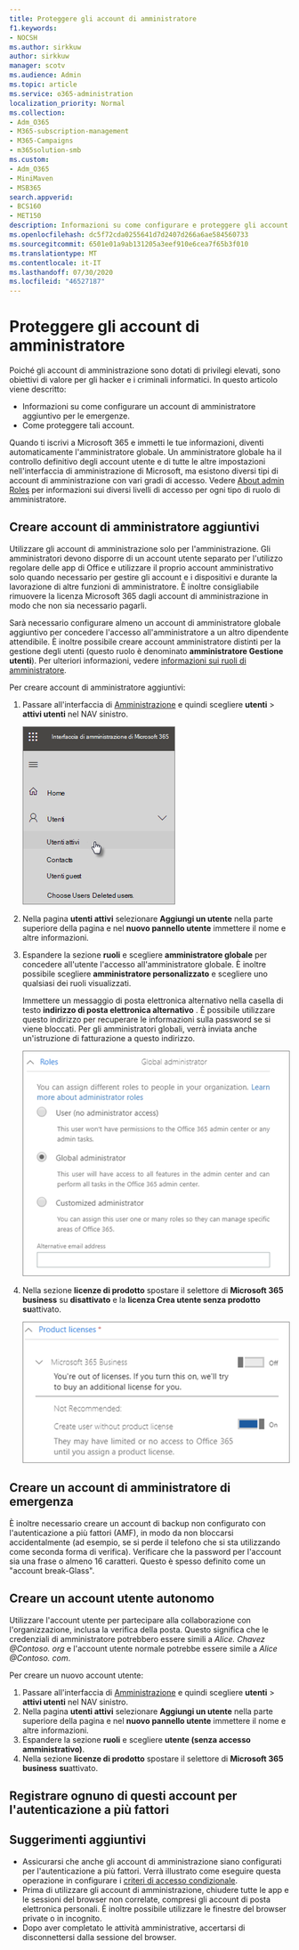 ```yaml
---
title: Proteggere gli account di amministratore
f1.keywords:
- NOCSH
ms.author: sirkkuw
author: sirkkuw
manager: scotv
ms.audience: Admin
ms.topic: article
ms.service: o365-administration
localization_priority: Normal
ms.collection:
- Adm_O365
- M365-subscription-management
- M365-Campaigns
- m365solution-smb
ms.custom:
- Adm_O365
- MiniMaven
- MSB365
search.appverid:
- BCS160
- MET150
description: Informazioni su come configurare e proteggere gli account di amministratore.
ms.openlocfilehash: dc5f72cda0255641d7d2407d266a6ae584560733
ms.sourcegitcommit: 6501e01a9ab131205a3eef910e6cea7f65b3f010
ms.translationtype: MT
ms.contentlocale: it-IT
ms.lasthandoff: 07/30/2020
ms.locfileid: "46527187"
---
```

# <a name="protect-your-administrator-accounts"></a>Proteggere gli account di amministratore

Poiché gli account di amministrazione sono dotati di privilegi elevati, sono obiettivi di valore per gli hacker e i criminali informatici. In questo articolo viene descritto:

- Informazioni su come configurare un account di amministratore aggiuntivo per le emergenze.
- Come proteggere tali account.
 
Quando ti iscrivi a Microsoft 365 e immetti le tue informazioni, diventi automaticamente l'amministratore globale. Un amministratore globale ha il controllo definitivo degli account utente e di tutte le altre impostazioni nell'interfaccia di amministrazione di Microsoft, ma esistono diversi tipi di account di amministrazione con vari gradi di accesso. Vedere [About admin Roles](https://docs.microsoft.com/office365/admin/add-users/about-admin-roles) per informazioni sui diversi livelli di accesso per ogni tipo di ruolo di amministratore.


## <a name="create-additional-admin-accounts"></a>Creare account di amministratore aggiuntivi

Utilizzare gli account di amministrazione solo per l'amministrazione. Gli amministratori devono disporre di un account utente separato per l'utilizzo regolare delle app di Office e utilizzare il proprio account amministrativo solo quando necessario per gestire gli account e i dispositivi e durante la lavorazione di altre funzioni di amministratore. È inoltre consigliabile rimuovere la licenza Microsoft 365 dagli account di amministrazione in modo che non sia necessario pagarli.

Sarà necessario configurare almeno un account di amministratore globale aggiuntivo per concedere l'accesso all'amministratore a un altro dipendente attendibile. È inoltre possibile creare account amministratore distinti per la gestione degli utenti (questo ruolo è denominato **amministratore Gestione utenti**). Per ulteriori informazioni, vedere [informazioni sui ruoli di amministratore](https://docs.microsoft.com/office365/admin/add-users/about-admin-roles).

Per creare account di amministratore aggiuntivi:

 1. Passare all'interfaccia di <a href="https://go.microsoft.com/fwlink/p/?linkid=837890" target="_blank">Amministrazione</a> e quindi scegliere **utenti** \> **attivi utenti** nel NAV sinistro.

    ![Scegliere utenti e quindi utenti attivi nel NAV sinistro](../media/Activeusers.png)

2. Nella pagina **utenti attivi** selezionare **Aggiungi un utente** nella parte superiore della pagina e nel **nuovo pannello utente** immettere il nome e altre informazioni.
3. Espandere la sezione **ruoli** e scegliere **amministratore globale** per concedere all'utente l'accesso all'amministratore globale. È inoltre possibile scegliere **amministratore personalizzato** e scegliere uno qualsiasi dei ruoli visualizzati.

    Immettere un messaggio di posta elettronica alternativo nella casella di testo **indirizzo di posta elettronica alternativo** . È possibile utilizzare questo indirizzo per recuperare le informazioni sulla password se si viene bloccati. Per gli amministratori globali, verrà inviata anche un'istruzione di fatturazione a questo indirizzo.

    ![Scegliere il ruolo di amministratore](../media/adminroles.png)
    
4. Nella sezione **licenze di prodotto** spostare il selettore di **Microsoft 365 business** su **disattivato** e la **licenza Crea utente senza prodotto** **su**attivato.

    ![Scegliere la licenza del prodotto](../media/productlicense.png)

## <a name="create-an-emergency-admin-account"></a>Creare un account di amministratore di emergenza

È inoltre necessario creare un account di backup non configurato con l'autenticazione a più fattori (AMF), in modo da non bloccarsi accidentalmente (ad esempio, se si perde il telefono che si sta utilizzando come seconda forma di verifica). Verificare che la password per l'account sia una frase o almeno 16 caratteri. Questo è spesso definito come un "account break-Glass".

## <a name="create-a-user-account-for-yourself"></a>Creare un account utente autonomo

Utilizzare l'account utente per partecipare alla collaborazione con l'organizzazione, inclusa la verifica della posta. Questo significa che le credenziali di amministratore potrebbero essere simili a *Alice. Chavez <span></span> @Contoso. org* e l'account utente normale potrebbe essere simile a *Alice <span></span> @Contoso. com*.

Per creare un nuovo account utente:
1. Passare all'interfaccia di <a href="https://go.microsoft.com/fwlink/p/?linkid=837890" target="_blank">Amministrazione</a> e quindi scegliere **utenti** \> **attivi utenti** nel NAV sinistro.
2. Nella pagina **utenti attivi** selezionare **Aggiungi un utente** nella parte superiore della pagina e nel **nuovo pannello utente** immettere il nome e altre informazioni.
3. Espandere la sezione **ruoli** e scegliere **utente (senza accesso amministrativo)**.
1. Nella sezione **licenze di prodotto** spostare il selettore di **Microsoft 365 business** **su**attivato. 

## <a name="register-each-of-these-accounts-for-multi-factor-authentication"></a>Registrare ognuno di questi account per l'autenticazione a più fattori


## <a name="additional-recommendations"></a>Suggerimenti aggiuntivi

- Assicurarsi che anche gli account di amministrazione siano configurati per l'autenticazione a più fattori. Verrà illustrato come eseguire questa operazione in configurare i [criteri di accesso condizionale](m365-campaigns-conditional-access.md).
- Prima di utilizzare gli account di amministrazione, chiudere tutte le app e le sessioni del browser non correlate, compresi gli account di posta elettronica personali. È inoltre possibile utilizzare le finestre del browser private o in incognito.
- Dopo aver completato le attività amministrative, accertarsi di disconnettersi dalla sessione del browser.
